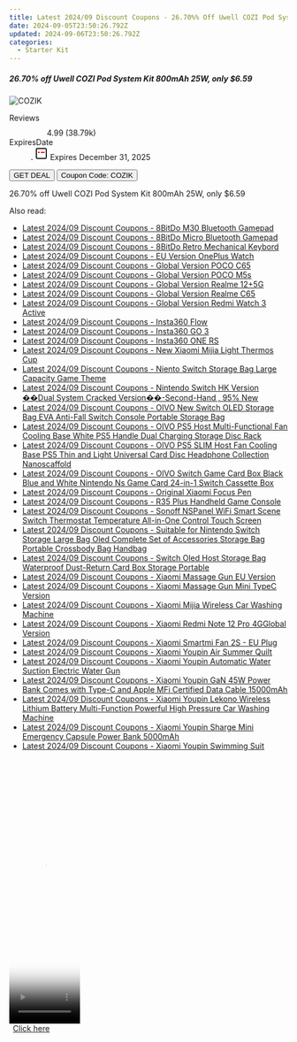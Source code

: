 ```yaml
---
title: Latest 2024/09 Discount Coupons - 26.70%% Off Uwell COZI Pod System Kit 800mAh 25W, only $6.59
date: 2024-09-05T23:50:26.792Z
updated: 2024-09-06T23:50:26.792Z
categories:
  - Starter Kit
---
```



<div class="max-w-4xl mx-auto grid grid-cols-1 lg:max-w-5xl lg:gap-x-20 lg:grid-cols-2">
  <div class="relative p-3 col-start-1 row-start-1 flex flex-col-reverse rounded-lg bg-gradient-to-t from-black/75 via-black/0 sm:bg-none sm:row-start-2 sm:p-0 lg:row-start-1">
    <h5 class="mt-1 text-lg font-semibold text-white sm:text-slate-900 md:text-2xl dark:sm:text-white">26.70% off Uwell COZI Pod System Kit 800mAh 25W, only $6.59</h5>
  </div>
  
  <div class="col-start-1 col-end-3 row-start-1 grid gap-4 sm:mb-6 sm:grid-cols-4 lg:col-start-2 lg:row-span-6 lg:row-end-6 lg:mb-0 lg:gap-6">
      <img src="https://static.shareasale.com/image/90958/deal/UwellCOZIPodSystemKit800mAh25W.png" onClick="javascript:window.open(decodeURIComponent('https%3A%2F%2Fwww.shareasale.com%2Fu.cfm%3Fd%3D1119449%26m%3D90958%26u%3D4338022'), '_blank');void(0);" alt="COZIK" class="h-60 w-full rounded-lg object-cover sm:col-span-2 sm:h-52 lg:col-span-full" loading="lazy" />
    
  </div>
  <dl class="row-start-2 mt-4 flex items-center text-xs font-medium sm:row-start-3 sm:mt-1 md:mt-2.5 lg:row-start-2">
    <dt class="sr-only">Reviews</dt>
    <dd class="flex items-center text-indigo-600 dark:text-indigo-400">
      <svg width="24" height="24" fill="none" aria-hidden="true" class="mr-1 stroke-current dark:stroke-indigo-500">
        <path d="m12 5 2 5h5l-4 4 2.103 5L12 16l-5.103 3L9 14l-4-4h5l2-5Z" stroke-width="2" stroke-linecap="round" stroke-linejoin="round" />
      </svg>
      <span>4.99 <span class="font-normal text-slate-400">(38.79k)</span></span>
    </dd>
    <dt class="sr-only">ExpiresDate</dt>
    <dd class="flex items-center">
      <svg width="2" height="2" aria-hidden="true" fill="currentColor" class="mx-3 text-slate-300">
        <circle cx="1" cy="1" r="1" />
      </svg>
      <svg width="24" height="24" viewBox="0 0 24 24" fill="none" stroke="currentColor" stroke-width="2">
        <rect x="3" y="3" width="18" height="18" rx="2" fill="#fff" />
        <path d="M6 10L18 10" stroke="red" stroke-width="2" fill="none" />
        <path d="M10 6L10 18" stroke="#fff" stroke-width="2" fill="none" />
      </svg>
      Expires December 31, 2025    </dd>
  </dl>
  <div class="col-start-1 row-start-3 mt-4 self-center sm:col-start-2 sm:row-span-2 sm:row-start-2 sm:mt-0 lg:col-start-1 lg:row-start-3 lg:row-end-4 lg:mt-6">
    <button type="button" onClick="javascript:window.open(decodeURIComponent('https%3A%2F%2Fwww.shareasale.com%2Fu.cfm%3Fd%3D1119449%26m%3D90958%26u%3D4338022'), '_blank');void(0);" class="rounded-lg bg-red-600 px-3 py-2 text-sm font-medium leading-6 text-white">GET DEAL</button>
    <button type="button" onClick="javascript:window.open(decodeURIComponent('https%3A%2F%2Fwww.shareasale.com%2Fu.cfm%3Fd%3D1119449%26m%3D90958%26u%3D4338022'), '_blank');void(0);" class="border-dashed border-2 border-indigo-600 bg-green-100 text-sm leading-6 font-medium py-2 px-3 rounded-lg">Coupon Code: COZIK</button>
  </div>
  <p class="col-start-1 mt-4 text-sm leading-6 sm:col-span-2 lg:col-span-1 lg:row-start-4 lg:mt-6 dark:text-slate-400">
    26.70% off Uwell COZI Pod System Kit 800mAh 25W, only $6.59 
  </p>
</div>
<span class="atpl-alsoreadstyle">Also read:</span>
<div><ul>
<li><a href="https://coupons.techidaily.com/coupon-1117991-share-97331-sale/"><u>Latest 2024/09 Discount Coupons - 8BitDo M30 Bluetooth Gamepad</u></a></li>
<li><a href="https://coupons.techidaily.com/coupon-1117992-share-97331-sale/"><u>Latest 2024/09 Discount Coupons - 8BitDo Micro Bluetooth Gamepad</u></a></li>
<li><a href="https://coupons.techidaily.com/coupon-1117998-share-97331-sale/"><u>Latest 2024/09 Discount Coupons - 8BitDo Retro Mechanical Keybord</u></a></li>
<li><a href="https://coupons.techidaily.com/coupon-1118013-share-97331-sale/"><u>Latest 2024/09 Discount Coupons - EU Version OnePlus Watch</u></a></li>
<li><a href="https://coupons.techidaily.com/coupon-1117982-share-97331-sale/"><u>Latest 2024/09 Discount Coupons - Global Version POCO C65</u></a></li>
<li><a href="https://coupons.techidaily.com/coupon-1117983-share-97331-sale/"><u>Latest 2024/09 Discount Coupons - Global Version POCO M5s</u></a></li>
<li><a href="https://coupons.techidaily.com/coupon-1118014-share-97331-sale/"><u>Latest 2024/09 Discount Coupons - Global Version Realme 12+5G</u></a></li>
<li><a href="https://coupons.techidaily.com/coupon-1118009-share-97331-sale/"><u>Latest 2024/09 Discount Coupons - Global Version Realme C65</u></a></li>
<li><a href="https://coupons.techidaily.com/coupon-1118004-share-97331-sale/"><u>Latest 2024/09 Discount Coupons - Global Version Redmi Watch 3 Active</u></a></li>
<li><a href="https://coupons.techidaily.com/coupon-1118010-share-97331-sale/"><u>Latest 2024/09 Discount Coupons - Insta360 Flow</u></a></li>
<li><a href="https://coupons.techidaily.com/coupon-1117985-share-97331-sale/"><u>Latest 2024/09 Discount Coupons - Insta360 GO 3</u></a></li>
<li><a href="https://coupons.techidaily.com/coupon-1118011-share-97331-sale/"><u>Latest 2024/09 Discount Coupons - Insta360 ONE RS</u></a></li>
<li><a href="https://coupons.techidaily.com/coupon-1118005-share-97331-sale/"><u>Latest 2024/09 Discount Coupons - New Xiaomi Mijia Light Thermos Cup</u></a></li>
<li><a href="https://coupons.techidaily.com/coupon-1118003-share-97331-sale/"><u>Latest 2024/09 Discount Coupons - Niento Switch Storage Bag Large Capacity Game Theme</u></a></li>
<li><a href="https://coupons.techidaily.com/coupon-1118015-share-97331-sale/"><u>Latest 2024/09 Discount Coupons - Nintendo Switch HK Version ��Dual System Cracked Version��-Second-Hand , 95% New</u></a></li>
<li><a href="https://coupons.techidaily.com/coupon-1117999-share-97331-sale/"><u>Latest 2024/09 Discount Coupons - OIVO New Switch OLED Storage Bag EVA Anti-Fall Switch Console Portable Storage Bag</u></a></li>
<li><a href="https://coupons.techidaily.com/coupon-1118001-share-97331-sale/"><u>Latest 2024/09 Discount Coupons - OIVO PS5 Host Multi-Functional Fan Cooling Base White PS5 Handle Dual Charging Storage Disc Rack</u></a></li>
<li><a href="https://coupons.techidaily.com/coupon-1117993-share-97331-sale/"><u>Latest 2024/09 Discount Coupons - OIVO PS5 SLIM Host Fan Cooling Base PS5 Thin and Light Universal Card Disc Headphone Collection Nanoscaffold</u></a></li>
<li><a href="https://coupons.techidaily.com/coupon-1118002-share-97331-sale/"><u>Latest 2024/09 Discount Coupons - OIVO Switch Game Card Box Black Blue and White Nintendo Ns Game Card 24-in-1 Switch Cassette Box</u></a></li>
<li><a href="https://coupons.techidaily.com/coupon-1117989-share-97331-sale/"><u>Latest 2024/09 Discount Coupons - Original Xiaomi Focus Pen</u></a></li>
<li><a href="https://coupons.techidaily.com/coupon-1118012-share-97331-sale/"><u>Latest 2024/09 Discount Coupons - R35 Plus Handheld Game Console</u></a></li>
<li><a href="https://coupons.techidaily.com/coupon-1117981-share-97331-sale/"><u>Latest 2024/09 Discount Coupons - Sonoff NSPanel WiFi Smart Scene Switch Thermostat Temperature All-in-One Control Touch Screen</u></a></li>
<li><a href="https://coupons.techidaily.com/coupon-1117994-share-97331-sale/"><u>Latest 2024/09 Discount Coupons - Suitable for Nintendo Switch Storage Large Bag Oled Complete Set of Accessories Storage Bag Portable Crossbody Bag Handbag</u></a></li>
<li><a href="https://coupons.techidaily.com/coupon-1118000-share-97331-sale/"><u>Latest 2024/09 Discount Coupons - Switch Oled Host Storage Bag Waterproof Dust-Return Card Box Storage Portable</u></a></li>
<li><a href="https://coupons.techidaily.com/coupon-1117997-share-97331-sale/"><u>Latest 2024/09 Discount Coupons - Xiaomi Massage Gun EU Version</u></a></li>
<li><a href="https://coupons.techidaily.com/coupon-1117996-share-97331-sale/"><u>Latest 2024/09 Discount Coupons - Xiaomi Massage Gun Mini TypeC Version</u></a></li>
<li><a href="https://coupons.techidaily.com/coupon-1117988-share-97331-sale/"><u>Latest 2024/09 Discount Coupons - Xiaomi Mijia Wireless Car Washing Machine</u></a></li>
<li><a href="https://coupons.techidaily.com/coupon-1117984-share-97331-sale/"><u>Latest 2024/09 Discount Coupons - Xiaomi Redmi Note 12 Pro 4GGlobal Version</u></a></li>
<li><a href="https://coupons.techidaily.com/coupon-1117990-share-97331-sale/"><u>Latest 2024/09 Discount Coupons - Xiaomi Smartmi Fan 2S - EU Plug</u></a></li>
<li><a href="https://coupons.techidaily.com/coupon-1117995-share-97331-sale/"><u>Latest 2024/09 Discount Coupons - Xiaomi Youpin Air Summer Quilt</u></a></li>
<li><a href="https://coupons.techidaily.com/coupon-1118008-share-97331-sale/"><u>Latest 2024/09 Discount Coupons - Xiaomi Youpin Automatic Water Suction Electric Water Gun</u></a></li>
<li><a href="https://coupons.techidaily.com/coupon-1117987-share-97331-sale/"><u>Latest 2024/09 Discount Coupons - Xiaomi Youpin GaN 45W Power Bank Comes with Type-C and Apple MFi Certified Data Cable 15000mAh</u></a></li>
<li><a href="https://coupons.techidaily.com/coupon-1117986-share-97331-sale/"><u>Latest 2024/09 Discount Coupons - Xiaomi Youpin Lekono Wireless Lithium Battery Multi-Function Powerful High Pressure Car Washing Machine</u></a></li>
<li><a href="https://coupons.techidaily.com/coupon-1118007-share-97331-sale/"><u>Latest 2024/09 Discount Coupons - Xiaomi Youpin Sharge Mini Emergency Capsule Power Bank 5000mAh</u></a></li>
<li><a href="https://coupons.techidaily.com/coupon-1118006-share-97331-sale/"><u>Latest 2024/09 Discount Coupons - Xiaomi Youpin Swimming Suit</u></a></li>
</ul></div>

<ins class="adsbygoogle"
      style="display:block"
      data-ad-client="ca-pub-7571918770474297"
      data-ad-slot="8358498916"
      data-ad-format="auto"
      data-full-width-responsive="true"></ins>
<!-- affiliate ads begin -->
<span id="1975503">
					<video width="128" height="480" style="cursor:pointer"
           poster="//a.impactradius-go.com/display-clicktoplayimage/1975503.png"
           onclick="if(!this.playClicked){this.play();this.setAttribute('controls',true);this.playClicked=true;}">
	   <source src="//a.impactradius-go.com/display-ad/22993-1975503">
	   <img src="//a.impactradius-go.com/display-clicktoplayimage/1975503.png" style="border: none; height: 100%; width: 100%; object-fit: contain">
	</video>
	<div style="width:80px;text-align:center"><a href="javascript:window.open(decodeURIComponent('https%3A%2F%2Fhomestyler.sjv.io%2Fc%2F5597632%2F1975503%2F22993'), '_blank');void(0);">Click here</a></div>
</span>
<img height="0" width="0" src="https://imp.pxf.io/i/5597632/1975503/22993" style="position:absolute;visibility:hidden;" border="0" />
<!-- affiliate ads end -->